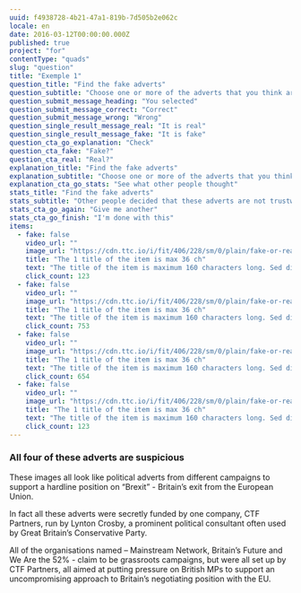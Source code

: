 ```yaml
---
uuid: f4938728-4b21-47a1-819b-7d505b2e062c
locale: en
date: 2016-03-12T00:00:00.000Z
published: true
project: "for"
contentType: "quads"
slug: "question"
title: "Exemple 1"
question_title: "Find the fake adverts"
question_subtitle: "Choose one or more of the adverts that you think are suspicious"
question_submit_message_heading: "You selected"
question_submit_message_correct: "Correct"
question_submit_message_wrong: "Wrong"
question_single_result_message_real: "It is real"
question_single_result_message_fake: "It is fake"
question_cta_go_explanation: "Check"
question_cta_fake: "Fake?"
question_cta_real: "Real?"
explanation_title: "Find the fake adverts"
explanation_subtitle: "Choose one or more of the adverts that you think are suspicious"
explanation_cta_go_stats: "See what other people thought"
stats_title: "Find the fake adverts"
stats_subtitle: "Other people decided that these adverts are not trustworthy"
stats_cta_go_again: "Give me another"
stats_cta_go_finish: "I'm done with this"
items:
  - fake: false
    video_url: ""
    image_url: "https://cdn.ttc.io/i/fit/406/228/sm/0/plain/fake-or-real-news-edition/q1_1.png"
    title: "The 1 title of the item is max 36 ch"
    text: "The title of the item is maximum 160 characters long. Sed distinctio modi maiores quasi sunt totam voluptatum?"
    click_count: 123
  - fake: false
    video_url: ""
    image_url: "https://cdn.ttc.io/i/fit/406/228/sm/0/plain/fake-or-real-news-edition/q1_2.png"
    title: "The 1 title of the item is max 36 ch"
    text: "The title of the item is maximum 160 characters long. Sed distinctio modi maiores quasi sunt totam voluptatum?"
    click_count: 753
  - fake: false
    video_url: ""
    image_url: "https://cdn.ttc.io/i/fit/406/228/sm/0/plain/fake-or-real-news-edition/q1_3.png"
    title: "The 1 title of the item is max 36 ch"
    text: "The title of the item is maximum 160 characters long. Sed distinctio modi maiores quasi sunt totam voluptatum?"
    click_count: 654
  - fake: false
    video_url: ""
    image_url: "https://cdn.ttc.io/i/fit/406/228/sm/0/plain/fake-or-real-news-edition/q1_4.png"
    title: "The 1 title of the item is max 36 ch"
    text: "The title of the item is maximum 160 characters long. Sed distinctio modi maiores quasi sunt totam voluptatum?"
    click_count: 123
---
```

### All four of these adverts are suspicious

These images all look like political adverts from different campaigns to support a hardline position on “Brexit” - Britain’s exit from the European Union.

In fact all these adverts were secretly funded by one company, CTF Partners, run by Lynton Crosby, a prominent political consultant often used by Great Britain’s Conservative Party.

All of the organisations named – Mainstream Network, Britain’s Future and We Are the 52% - claim to be grassroots campaigns, but were all set up by CTF Partners, all aimed at putting pressure on British MPs to support an uncompromising approach to Britain’s negotiating position with the EU.